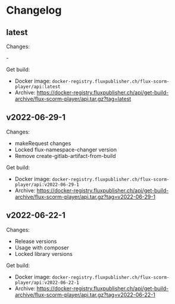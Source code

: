 # Changelog

## latest

Changes:

\-

Get build:

- Docker image: `docker-registry.fluxpublisher.ch/flux-scorm-player/api:latest`
- Archive: https://docker-registry.fluxpublisher.ch/api/get-build-archive/flux-scorm-player/api.tar.gz?tag=latest

## v2022-06-29-1

Changes:

- makeRequest changes
- Locked flux-namespace-changer version
- Remove create-gitlab-artifact-from-build

Get build:

- Docker image: `docker-registry.fluxpublisher.ch/flux-scorm-player/api:v2022-06-29-1`
- Archive: https://docker-registry.fluxpublisher.ch/api/get-build-archive/flux-scorm-player/api.tar.gz?tag=v2022-06-29-1

## v2022-06-22-1

Changes:

- Release versions
- Usage with composer
- Locked library versions

Get build:

- Docker image: `docker-registry.fluxpublisher.ch/flux-scorm-player/api:v2022-06-22-1`
- Archive: https://docker-registry.fluxpublisher.ch/api/get-build-archive/flux-scorm-player/api.tar.gz?tag=v2022-06-22-1
